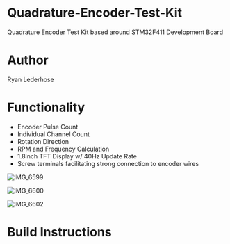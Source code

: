 # Quadrature-Encoder-Test-Kit
Quadrature Encoder Test Kit based around STM32F411 Development Board

# Author
Ryan Lederhose

# Functionality
* Encoder Pulse Count
* Individual Channel Count
* Rotation Direction
* RPM and Frequency Calculation
* 1.8inch TFT Display w/ 40Hz Update Rate
* Screw terminals facilitating strong connection to encoder wires

![IMG_6599](https://github.com/ryanlederhose/Quadrature-Encoder-Test-Kit/assets/112144274/48e45f3c-4ff7-4298-8533-5595f2c50a61)

![IMG_6600](https://github.com/ryanlederhose/Quadrature-Encoder-Test-Kit/assets/112144274/fcc24ecb-d234-4514-b4ed-144d3be547a2)

![IMG_6602](https://github.com/ryanlederhose/Quadrature-Encoder-Test-Kit/assets/112144274/16a79d9c-f1aa-4494-b538-cdfc65d6079f)

# Build Instructions
